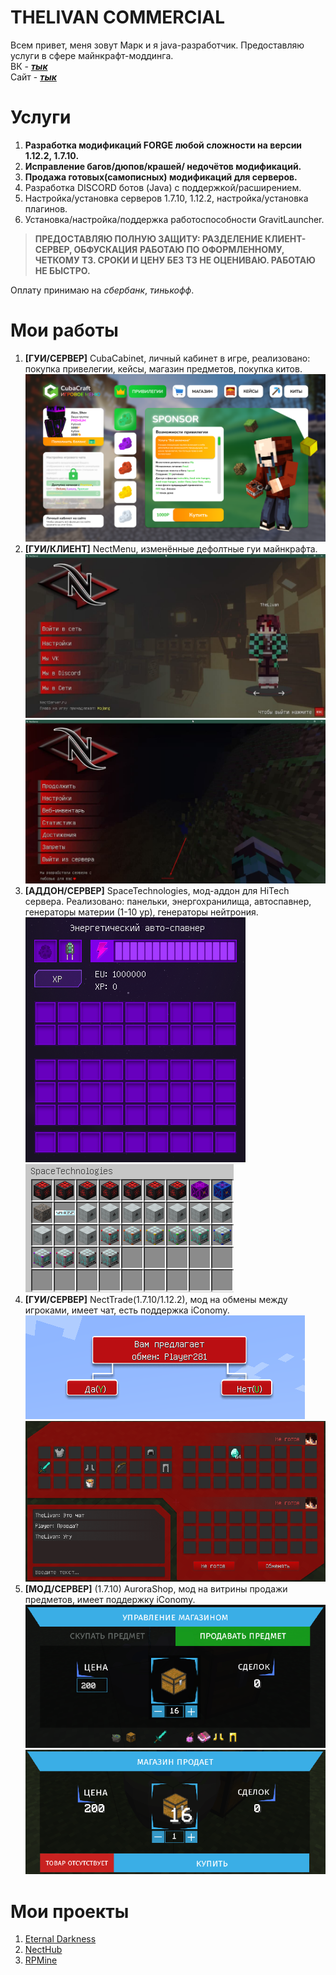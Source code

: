 # THELIVAN COMMERCIAL
Всем привет, меня зовут Марк и я java-разработчик. Предоставляю услуги в сфере майнкрафт-моддинга. <br>
ВК - [***тык***](https://vk.com/badcodemylife) <br>
Сайт -  [***тык***](https://thelivan.ru)
# Услуги

1. __Разработка модификаций FORGE любой сложности на версии 1.12.2, 1.7.10.__
2. __Исправление багов/дюпов/крашей/ недочётов модификаций.__
3. __Продажа готовых(самописных) модификаций для серверов.__
4. Разработка DISCORD ботов (Java) с поддержкой/расширением.
5. Настройка/установка серверов 1.7.10, 1.12.2, настройка/установка плагинов.
6. Установка/настройка/поддержка работоспособности GravitLauncher.

>__ПРЕДОСТАВЛЯЮ ПОЛНУЮ ЗАЩИТУ: РАЗДЕЛЕНИЕ КЛИЕНТ-СЕРВЕР, ОБФУСКАЦИЯ__
__РАБОТАЮ ПО ОФОРМЛЕННОМУ, ЧЕТКОМУ ТЗ. СРОКИ И ЦЕНУ БЕЗ ТЗ НЕ ОЦЕНИВАЮ. РАБОТАЮ НЕ БЫСТРО.__

Оплату принимаю на _сбербанк_, _тинькофф_. 

# Мои работы
1. __[ГУИ/CЕРВЕР]__ CubaCabinet, личный кабинет в игре, реализовано: покупка привелегии, кейсы, магазин предметов, покупка китов. <br>
![alt text](screenshots/lk.png "Личный кабинет")
2. __[ГУИ/КЛИЕНТ]__ NectMenu, изменённые дефолтные гуи майнкрафта.
![alt text](screenshots/menu1.jpg "GuiMainMenu")
![alt text](screenshots/menu2.jpg "GuiIngameMenu")
3. __[АДДОН/СЕРВЕР]__ SpaceTechnologies, мод-аддон для HiTech сервера. Реализовано: панельки, энергохранилища, автоспавнер, генераторы материи (1-10 ур), генераторы нейтрония. <br>
![alt text](screenshots/spawner.png "Spawner")
![alt text](screenshots/st.png "")
4. __[ГУИ/CЕРВЕР]__ NectTrade(1.7.10/1.12.2), мод на обмены между игроками, имеет чат, есть поддержка iConomy. <br>
![alt text](screenshots/tradeN.png "Уведомление")
![alt text](screenshots/trade.png "Сама гуи")
6. __[МОД/CЕРВЕР]__ (1.7.10) AuroraShop, мод на витрины продажи предметов, имеет поддержку iConomy. <br>
![alt text](screenshots/mg.png "Управление магазином")
![alt text](screenshots/mg1.png "Покупка предмета")
# Мои проекты

1. [Eternal Darkness](https://vk.com/eternaldarknessmc) <br>
2. [NectHub](https://necthub.ru/) <br>
3. [RPMine](https://vk.com/rpmineserver) <br>
